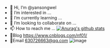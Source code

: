 - 👋 Hi, I’m @yansongwel
- 👀 I’m interested in ...
- 🌱 I’m currently learning ...
- 💞️ I’m looking to collaborate on ...
- 📫 How to reach me ...
                                          [![Anurag's github stats](https://github-readme-stats.vercel.app/api?username=yansongwel)](https://github.com/anuraghazra/github-readme-stats)
- 🧣Blog
https://www.cnblogs.com/nf01/
- 📮Email
630726663@qq.com
![image](https://camo.githubusercontent.com/0744d894507f74fe0c359333a0289cf43846c77c4961110d17667ff36c183550/68747470733a2f2f747661312e73696e61696d672e636e2f6c617267652f3030386933736b4e6c793167726a78367677716b6b6733306f71303863776f6d2e676966)
<!---
yansongwel/yansongwel is a ✨ special ✨ repository because its `README.md` (this file) appears on your GitHub profile.
You can click the Preview link to take a look at your changes.
--->
